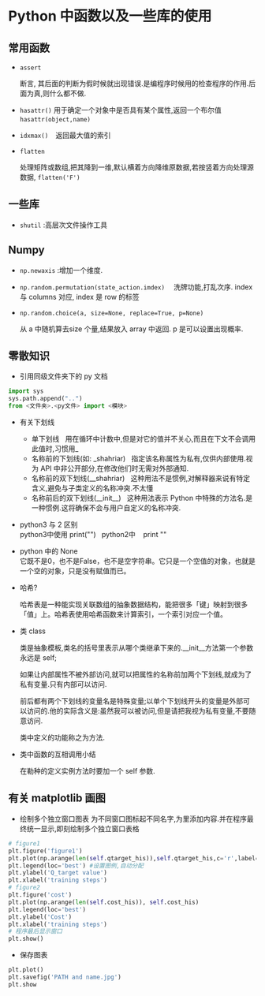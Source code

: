 # Python 中函数以及一些库的使用

## 常用函数 
* `assert`

  断言, 其后面的判断为假时候就出现错误.是编程序时候用的检查程序的作用.后面为真,则什么都不做.

* `hasattr()` 
  用于确定一个对象中是否具有某个属性,返回一个布尔值    `hasattr(object,name)`   

* `idxmax() ` 
  返回最大值的索引

* `flatten`

  处理矩阵或数组,把其降到一维,默认横着方向降维原数据,若按竖着方向处理源数据, `flatten('F')`

## 一些库

* `shutil` :高层次文件操作工具

## Numpy

- `np.newaxis` :增加一个维度.

- `np.random.permutation(state_action.imdex)  ` 
  洗牌功能,打乱次序. index 与 columns 对应, index 是 row 的标签  

- `np.random.choice(a, size=None, replace=True, p=None)`

  从 a 中随机算去size 个量,结果放入 array 中返回. p 是可以设置出现概率.

## 零散知识
* 引用同级文件夹下的 py 文档
```python
import sys 
sys.path.append("..")
from <文件夹>.<py文件> import <模块>
```
* 有关下划线
  + 单下划线    
  用在循环中计数中,但是对它的值并不关心,而且在下文不会调用此值时,习惯用\_
  + 名称前的下划线(如: \_shahriar)  
  指定该名称属性为私有,仅供内部使用.视为 API 中非公开部分,在修改他们时无需对外部通知.  
  + 名称前的双下划线(\_\_shahriar)  
  这种用法不是惯例,对解释器来说有特定含义,避免与子类定义的名称冲突.不太懂
  + 名称前后的双下划线(\_\_init\_\_)  
  这种用法表示 Python 中特殊的方法名.是一种惯例.这将确保不会与用户自定义的名称冲突.   

* python3 与 2 区别   
  python3中使用 print("")  
  python2中    print ""  

* python 中的 None   <br>
  它既不是0，也不是False，也不是空字符串。它只是一个空值的对象，也就是一个空的对象，只是没有赋值而已。 

* 哈希?

  哈希表是一种能实现关联数组的抽象数据结构，能把很多「键」映射到很多「值」上。哈希表使用哈希函数来计算索引，一个索引对应一个值。

* 类 class

  类是抽象模板,类名的括号里表示从哪个类继承下来的.\__init__方法第一个参数永远是 self;

  如果让内部属性不被外部访问,就可以把属性的名称前加两个下划线,就成为了私有变量.只有内部可以访问.

  前后都有两个下划线的变量名是特殊变量;以单个下划线开头的变量是外部可以访问的.他的实际含义是:虽然我可以被访问,但是请把我视为私有变量,不要随意访问.

  类中定义的功能称之为方法.

* 类中函数的互相调用小结

  在勒种的定义实例方法时要加一个 self 参数.

## 有关 matplotlib 画图
* 绘制多个独立窗口图表
为不同窗口图标起不同名字,为里添加内容.并在程序最终统一显示,即刻绘制多个独立窗口表格
```python
# figure1
plt.figure('figure1')
plt.plot(np.arange(len(self.qtarget_his)),self.qtarget_his,c='r',label='DQN Q eval')
plt.legend(loc='best') #设置图例,自动分配
plt.ylabel('Q_target value')
plt.xlabel('training steps')
# figure2
plt.figure('cost')
plt.plot(np.arange(len(self.cost_his)), self.cost_his)
plt.legend(loc='best')
plt.ylabel('Cost')
plt.xlabel('training steps')
# 程序最后显示窗口
plt.show()
```
* 保存图表   
```python
plt.plot()
plt.savefig('PATH and name.jpg')
plt.show
```
